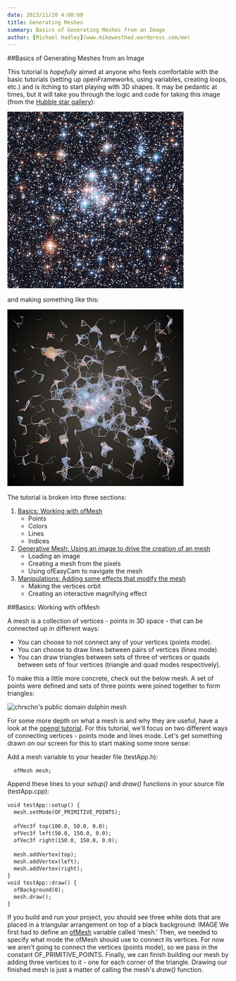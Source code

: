 ```yaml
---
date: 2013/11/20 4:00:00
title: Generating Meshes
summary: Basics of Generating Meshes from an Image
author: [Michael Hadley](www.mikewesthad.wordpress.com/me)
---
```


##Basics of Generating Meshes from an Image

This tutorial is *hopefully* aimed at anyone who feels comfortable with the basic tutorials (setting up openFrameworks, using variables, creating loops, etc.) and is itching to start playing with 3D shapes.  It may be pedantic at times, but it will take you through the logic and code for taking this image (from the [Hubble star gallery](http://hubblesite.org/gallery/album/star/)):

![Original hubble image](003_images/stars_small.png) 

and making something like this:

![Generative hubble mesh](003_images/mesh_small.png)

The tutorial is broken into three sections:

1. [Basics: Working with ofMesh](#basics)
	* Points
	* Colors
	* Lines
    * Indices
2. [Generative Mesh: Using an image to drive the creation of an mesh](#generative)
	* Loading an image
    * Creating a mesh from the pixels
    * Using ofEasyCam to navigate the mesh
3. [Manipulations: Adding some effects that modify the mesh](#manipulations)
	* Making the vertices orbit 
    * Creating an interactive magnifying effect

<a name="Basics"></a>
##Basics: Working with ofMesh


A mesh is a collection of vertices - points in 3D space - that can be connected up in different ways:  
* You can choose to not connect any of your vertices (points mode).  
* You can choose to draw lines between pairs of vertices (lines mode).   
* You can draw triangles between sets of three of vertices or quads between sets of four vertices (triangle and quad modes respectively).

To make this a little more concrete, check out the below mesh.  A set of points were defined and sets of three points were joined together to form triangles:

![chrschn's public domain dolphin mesh](003_images/chrschn_dolphin_mesh_small.png) 

For some more depth on what a mesh is and why they are useful, have a look at the [opengl tutorial](http://www.openframeworks.cc/tutorials/graphics/opengl.html).  For this tutorial, we'll focus on two different ways of connecting vertices - points mode and lines mode.  Let's get something drawn on our screen for this to start making some more sense:

Add a mesh variable to your header file (testApp.h):
~~~~{.h}
  ofMesh mesh;
~~~~
Append these lines to your *setup()* and *draw()* functions in your source file (testApp.cpp):
~~~~{.cpp}
void testApp::setup() {
  mesh.setMode(OF_PRIMITIVE_POINTS);

  ofVec3f top(100.0, 50.0, 0.0);    
  ofVec3f left(50.0, 150.0, 0.0);    
  ofVec3f right(150.0, 150.0, 0.0);

  mesh.addVertex(top);
  mesh.addVertex(left);
  mesh.addVertex(right);
}
void testApp::draw() {
  ofBackground(0);
  mesh.draw();
}
~~~~
If you build and run your project, you should see three white dots that are placed in a triangular arrangement on top of a black background:
IMAGE
We first had to define an [ofMesh](http://www.openframeworks.cc/documentation/3d/ofMesh.html) variable called ‘mesh.’  Then, we needed to specify what mode the ofMesh should use to connect its vertices.  For now we aren't going to connect the vertices (points mode), so we pass in the constant OF_PRIMITIVE_POINTS. Finally, we can finish building our mesh by adding three vertices to it - one for each corner of the triangle.  Drawing our finished mesh is just a matter of calling the mesh's *draw()* function.
